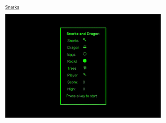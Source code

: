 [Snarks](https://github.com/billthefarmer/snarks)

![Snarks](https://github.com/billthefarmer/billthefarmer.github.io/raw/master/images/Snarks.gif)

<!--
**billthefarmer/billthefarmer** is a ✨ _special_ ✨ repository because its `README.md` (this file) appears on your GitHub profile.

Here are some ideas to get you started:

- 🔭 I’m currently working on ...
- 🌱 I’m currently learning ...
- 👯 I’m looking to collaborate on ...
- 🤔 I’m looking for help with ...
- 💬 Ask me about ...
- 📫 How to reach me: ...
- 😄 Pronouns: ...
- ⚡ Fun fact: ...
-->
